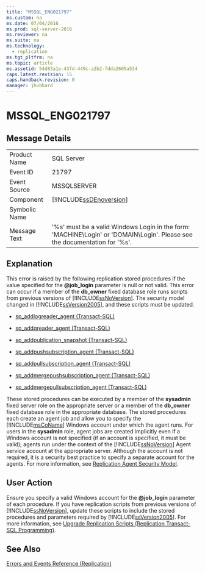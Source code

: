 ```yaml
---
title: "MSSQL_ENG021797"
ms.custom: na
ms.date: 07/04/2016
ms.prod: sql-server-2016
ms.reviewer: na
ms.suite: na
ms.technology: 
  - replication
ms.tgt_pltfrm: na
ms.topic: article
ms.assetid: 54d83a1e-43fd-449c-a2b2-fdda2609a534
caps.latest.revision: 15
caps.handback.revision: 0
manager: jhubbard
---
```

# MSSQL_ENG021797
## Message Details  
  
|||  
|-|-|  
|Product Name|SQL Server|  
|Event ID|21797|  
|Event Source|MSSQLSERVER|  
|Component|[!INCLUDE[ssDEnoversion](../../Topics/TopicNameContainA/tokens/ssDEnoversion_md.md)]|  
|Symbolic Name||  
|Message Text|'%s' must be a valid Windows Login in the form: 'MACHINE\Login' or 'DOMAIN\Login'. Please see the documentation for '%s'.|  
  
## Explanation  
 This error is raised by the following replication stored procedures if the value specified for the **@job_login** parameter is null or not valid. This error can occur if a member of the **db_owner** fixed database role runs scripts from previous versions of [!INCLUDE[ssNoVersion](../../Topics/TopicNameContainA/tokens/ssNoVersion_md.md)]. The security model changed in [!INCLUDE[ssVersion2005](../../Topics/TopicNameContainA/tokens/ssVersion2005_md.md)], and these scripts must be updated.  
  
-   [sp_addlogreader_agent (Transact-SQL)](assetId:///d83096b9-96ee-4789-bde0-940d4765b9ed)  
  
-   [sp_addqreader_agent (Transact-SQL)](assetId:///dc9f591a-e67e-4ba8-bf47-defd5eda0822)  
  
-   [sp_addpublication_snapshot (Transact-SQL)](assetId:///192b6214-df6e-44a3-bdd4-9d933a981619)  
  
-   [sp_addpushsubscription_agent (Transact-SQL)](assetId:///1fdd2052-50d8-4318-8aa7-fc635d5cad18)  
  
-   [sp_addpullsubscription_agent (Transact-SQL)](assetId:///b9c2eaed-6d2d-4b78-ae9b-73633133180b)  
  
-   [sp_addmergepushsubscription_agent (Transact-SQL)](assetId:///808a1925-be46-4999-8d69-b3a83010ec81)  
  
-   [sp_addmergepullsubscription_agent (Transact-SQL)](assetId:///a2f4b086-078d-49b5-8971-8a1e3f6a6feb)  
  
 These stored procedures can be executed by a member of the **sysadmin** fixed server role on the appropriate server or a member of the **db_owner** fixed database role in the appropriate database. The stored procedures each create an agent job and allow you to specify the [!INCLUDE[msCoName](../../Topics/TopicNameContainA/tokens/msCoName_md.md)] Windows account under which the agent runs. For users in the **sysadmin** role, agent jobs are created implicitly even if a Windows account is not specified (if an account is specified, it must be valid); agents run under the context of the [!INCLUDE[ssNoVersion](../../Topics/TopicNameContainA/tokens/ssNoVersion_md.md)] Agent service account at the appropriate server. Although the account is not required, it is a security best practice to specify a separate account for the agents. For more information, see [Replication Agent Security Model](../../Topics/TopicNameNotContainA/Replication-Agent-Security-Model.md).  
  
## User Action  
 Ensure you specify a valid Windows account for the **@job_login** parameter of each procedure. If you have replication scripts from previous versions of [!INCLUDE[ssNoVersion](../../Topics/TopicNameContainA/tokens/ssNoVersion_md.md)], update these scripts to include the stored procedures and parameters required by [!INCLUDE[ssVersion2005](../../Topics/TopicNameContainA/tokens/ssVersion2005_md.md)]. For more information, see [Upgrade Replication Scripts (Replication Transact-SQL Programming)](../../Topics/TopicNameNotContainA/Upgrade-Replication-Scripts--Replication-Transact-SQL-Programming-.md).  
  
## See Also  
 [Errors and Events Reference (Replication)](../../Topics/TopicNameNotContainA/Errors-and-Events-Reference--Replication-.md)